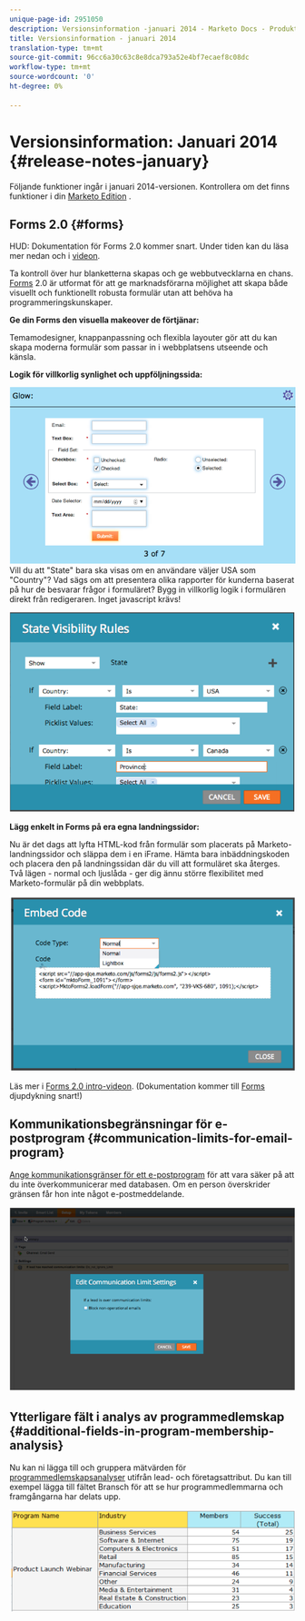 ```yaml
---
unique-page-id: 2951050
description: Versionsinformation -januari 2014 - Marketo Docs - Produktdokumentation
title: Versionsinformation - januari 2014
translation-type: tm+mt
source-git-commit: 96cc6a30c63c8e8dca793a52e4bf7ecaef8c08dc
workflow-type: tm+mt
source-wordcount: '0'
ht-degree: 0%

---
```



# Versionsinformation: Januari 2014 {#release-notes-january}

Följande funktioner ingår i januari 2014-versionen. Kontrollera om det finns funktioner i din [Marketo Edition](http://www.marketo.com/pricing/) .

## Forms 2.0 {#forms}

HUD: Dokumentation för Forms 2.0 kommer snart. Under tiden kan du läsa mer nedan och i [videon](http://docs.marketo.com/display/docs/forms).

Ta kontroll över hur blanketterna skapas och ge webbutvecklarna en chans. [Forms](http://docs.marketo.com/display/docs/forms) 2.0 är utformat för att ge marknadsförarna möjlighet att skapa både visuellt och funktionellt robusta formulär utan att behöva ha programmeringskunskaper.

**Ge din Forms den visuella makeover de förtjänar:**

Temamodesigner, knappanpassning och flexibla layouter gör att du kan skapa moderna formulär som passar in i webbplatsens utseende och känsla.

**Logik för villkorlig synlighet och uppföljningssida:**

![](assets/image2014-9-22-10-3a30-3a52.png)\
Vill du att &quot;State&quot; bara ska visas om en användare väljer USA som &quot;Country&quot;? Vad sägs om att presentera olika rapporter för kunderna baserat på hur de besvarar frågor i formuläret? Bygg in villkorlig logik i formulären direkt från redigeraren. Inget javascript krävs!

![](assets/image2014-9-22-10-3a31-3a54.png)

**Lägg enkelt in Forms på era egna landningssidor:**

Nu är det dags att lyfta HTML-kod från formulär som placerats på Marketo-landningssidor och släppa dem i en iFrame. Hämta bara inbäddningskoden och placera den på landningssidan där du vill att formuläret ska återges. Två lägen - normal och ljuslåda - ger dig ännu större flexibilitet med Marketo-formulär på din webbplats.

![](assets/image2014-9-22-10-3a38-3a2.png)

Läs mer i [Forms 2.0 intro-videon](http://docs.marketo.com/display/docs/forms). (Dokumentation kommer till [Forms](http://docs.marketo.com/display/docs/forms) djupdykning snart!)

## Kommunikationsbegränsningar för e-postprogram {#communication-limits-for-email-program}

[Ange kommunikationsgränser för ett e-postprogram](../../product-docs/email-marketing/email-programs/email-program-actions/enable-disable-communication-limits-in-an-email-program.md) för att vara säker på att du inte överkommunicerar med databasen. Om en person överskrider gränsen får hon inte något e-postmeddelande.

![](assets/image2014-9-22-10-3a38-3a31.png)

## Ytterligare fält i analys av programmedlemskap {#additional-fields-in-program-membership-analysis}

Nu kan ni lägga till och gruppera mätvärden för [programmedlemskapsanalyser](../../product-docs/reporting/revenue-cycle-analytics/program-analytics/build-a-program-membership-analysis-report-that-lists-leads.md) utifrån lead- och företagsattribut. Du kan till exempel lägga till fältet Bransch för att se hur programmedlemmarna och framgångarna har delats upp.

![](assets/image2014-9-22-10-3a39-3a1.png)

